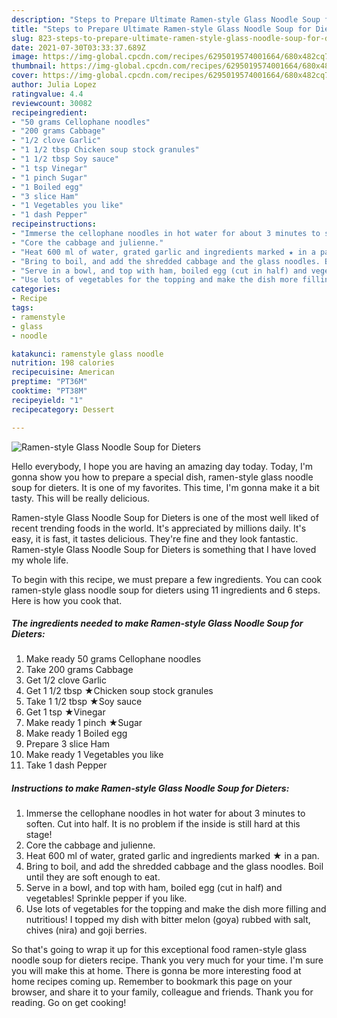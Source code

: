 ```yaml
---
description: "Steps to Prepare Ultimate Ramen-style Glass Noodle Soup for Dieters"
title: "Steps to Prepare Ultimate Ramen-style Glass Noodle Soup for Dieters"
slug: 823-steps-to-prepare-ultimate-ramen-style-glass-noodle-soup-for-dieters
date: 2021-07-30T03:33:37.689Z
image: https://img-global.cpcdn.com/recipes/6295019574001664/680x482cq70/ramen-style-glass-noodle-soup-for-dieters-recipe-main-photo.jpg
thumbnail: https://img-global.cpcdn.com/recipes/6295019574001664/680x482cq70/ramen-style-glass-noodle-soup-for-dieters-recipe-main-photo.jpg
cover: https://img-global.cpcdn.com/recipes/6295019574001664/680x482cq70/ramen-style-glass-noodle-soup-for-dieters-recipe-main-photo.jpg
author: Julia Lopez
ratingvalue: 4.4
reviewcount: 30082
recipeingredient:
- "50 grams Cellophane noodles"
- "200 grams Cabbage"
- "1/2 clove Garlic"
- "1 1/2 tbsp Chicken soup stock granules"
- "1 1/2 tbsp Soy sauce"
- "1 tsp Vinegar"
- "1 pinch Sugar"
- "1 Boiled egg"
- "3 slice Ham"
- "1 Vegetables you like"
- "1 dash Pepper"
recipeinstructions:
- "Immerse the cellophane noodles in hot water for about 3 minutes to soften. Cut into half. It is no problem if the inside is still hard at this stage!"
- "Core the cabbage and julienne."
- "Heat 600 ml of water, grated garlic and ingredients marked ★ in a pan."
- "Bring to boil, and add the shredded cabbage and the glass noodles. Boil until they are soft enough to eat."
- "Serve in a bowl, and top with ham, boiled egg (cut in half) and vegetables! Sprinkle pepper if you like."
- "Use lots of vegetables for the topping and make the dish more filling and nutritious! I topped my dish with bitter melon (goya) rubbed with salt, chives (nira) and goji berries."
categories:
- Recipe
tags:
- ramenstyle
- glass
- noodle

katakunci: ramenstyle glass noodle 
nutrition: 198 calories
recipecuisine: American
preptime: "PT36M"
cooktime: "PT38M"
recipeyield: "1"
recipecategory: Dessert

---
```



![Ramen-style Glass Noodle Soup for Dieters](https://img-global.cpcdn.com/recipes/6295019574001664/680x482cq70/ramen-style-glass-noodle-soup-for-dieters-recipe-main-photo.jpg)

Hello everybody, I hope you are having an amazing day today. Today, I'm gonna show you how to prepare a special dish, ramen-style glass noodle soup for dieters. It is one of my favorites. This time, I'm gonna make it a bit tasty. This will be really delicious.

Ramen-style Glass Noodle Soup for Dieters is one of the most well liked of recent trending foods in the world. It's appreciated by millions daily. It's easy, it is fast, it tastes delicious. They're fine and they look fantastic. Ramen-style Glass Noodle Soup for Dieters is something that I have loved my whole life.




To begin with this recipe, we must prepare a few ingredients. You can cook ramen-style glass noodle soup for dieters using 11 ingredients and 6 steps. Here is how you cook that.

<!--inarticleads1-->

##### The ingredients needed to make Ramen-style Glass Noodle Soup for Dieters:

1. Make ready 50 grams Cellophane noodles
1. Take 200 grams Cabbage
1. Get 1/2 clove Garlic
1. Get 1 1/2 tbsp ★Chicken soup stock granules
1. Take 1 1/2 tbsp ★Soy sauce
1. Get 1 tsp ★Vinegar
1. Make ready 1 pinch ★Sugar
1. Make ready 1 Boiled egg
1. Prepare 3 slice Ham
1. Make ready 1 Vegetables you like
1. Take 1 dash Pepper




<!--inarticleads2-->

##### Instructions to make Ramen-style Glass Noodle Soup for Dieters:

1. Immerse the cellophane noodles in hot water for about 3 minutes to soften. Cut into half. It is no problem if the inside is still hard at this stage!
1. Core the cabbage and julienne.
1. Heat 600 ml of water, grated garlic and ingredients marked ★ in a pan.
1. Bring to boil, and add the shredded cabbage and the glass noodles. Boil until they are soft enough to eat.
1. Serve in a bowl, and top with ham, boiled egg (cut in half) and vegetables! Sprinkle pepper if you like.
1. Use lots of vegetables for the topping and make the dish more filling and nutritious! I topped my dish with bitter melon (goya) rubbed with salt, chives (nira) and goji berries.




So that's going to wrap it up for this exceptional food ramen-style glass noodle soup for dieters recipe. Thank you very much for your time. I'm sure you will make this at home. There is gonna be more interesting food at home recipes coming up. Remember to bookmark this page on your browser, and share it to your family, colleague and friends. Thank you for reading. Go on get cooking!
